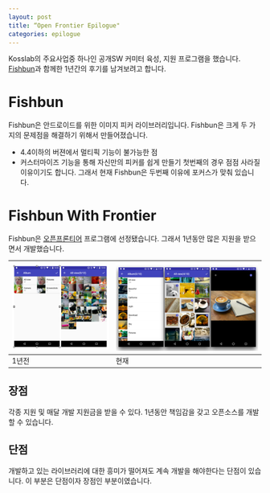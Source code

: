 ```yaml
---
layout: post
title: “Open Frontier Epilogue"
categories: epilogue
---
```


Kosslab의 주요사업중 하나인 공개SW 커미터 육성, 지원 프로그램을 했습니다. [Fishbun](https://github.com/sangcomz/FishBun)과 함께한 1년간의 후기를 남겨보려고 합니다.

# Fishbun
Fishbun은 안드로이드를 위한 이미지 피커 라이브러리입니다.
Fishbun은 크게 두 가지의 문제점을 해결하기 위해서 만들어졌습니다.
- 4.4이하의 버젼에서 멀티픽 기능이 불가능한 점
- 커스터마이즈 기능을 통해 자신만의 피커를 쉽게 만들기
첫번째의 경우 점점 사라질 이유이기도 합니다. 그래서 현재 Fishbun은 두번째 이유에 포커스가 맞춰 있습니다.

# Fishbun With Frontier
Fishbun은 [오픈프론티어](https://kosslab.kr/koss/lab/business.php) 프로그램에 선정됐습니다. 그래서 1년동안 많은 지원을 받으면서 개발했습니다.

| <img src="/images/one_years_ago_fishbun_screen.png">  |  <img src="/images/present_fishbun_screen.png"> |
|---|---|
| 1년전  | 현재  |

## 장점
각종 지원 및 매달 개발 지원금을 받을 수 있다. 1년동안 책임감을 갖고 오픈소스를 개발 할 수 있습니다.

## 단점
 개발하고 있는 라이브러리에 대한 흥미가 떨어져도 계속 개발을 해야한다는 단점이 있습니다. 이 부분은 단점이자 장점인 부분이였습니다.

